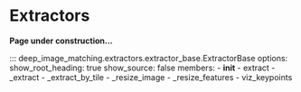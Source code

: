 # Extractors

**Page under construction...**

::: deep_image_matching.extractors.extractor_base.ExtractorBase
    options:
      show_root_heading: true
      show_source: false
      members:
        - __init__
        - extract
        - _extract
        - _extract_by_tile
        - _resize_image
        - _resize_features
        - viz_keypoints
